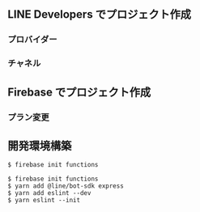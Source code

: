 ## LINE Developers でプロジェクト作成

### プロバイダー

### チャネル

## Firebase でプロジェクト作成

### プラン変更

## 開発環境構築

```
$ firebase init functions
```

```
$ firebase init functions
$ yarn add @line/bot-sdk express
$ yarn add eslint --dev
$ yarn eslint --init
```
